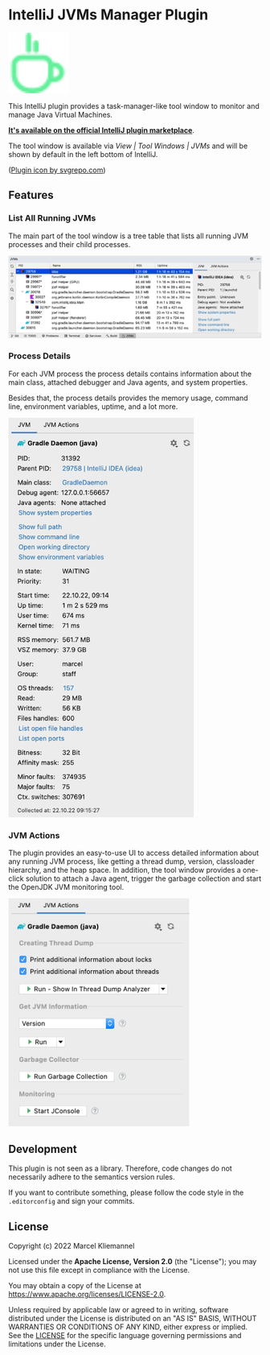 # IntelliJ JVMs Manager Plugin

<img src="src/main/resources/META-INF/pluginIcon.svg" alt="Plugin Logo" width="120px"/>

This IntelliJ plugin provides a task-manager-like tool window to monitor and manage Java Virtual Machines.

[**It's available on the official IntelliJ plugin marketplace**](https://plugins.jetbrains.com/plugin/19464-jvms-manager).

The tool window is available via *View | Tool Windows | JVMs* and will be shown by default in the left bottom of IntelliJ.

([Plugin icon by svgrepo.com](https://www.svgrepo.com))

## Features

### List All Running JVMs

The main part of the tool window is a tree table that lists all running JVM processes and their child processes.

<img src="screenshots/jvms-table.png" alt="Running JVMs Overview" width="989px"/>

### Process Details

For each JVM process the process details contains information about the main class, attached debugger and Java agents, and system properties.

Besides that, the process details provides the memory usage, command line, environment variables, uptime, and a lot more.

<img src="screenshots/jvm-process-details.png" alt="JVM Process Details" width="369px"/>

### JVM Actions

The plugin provides an easy-to-use UI to access detailed information about any running JVM process, like getting a thread dump, version, classloader hierarchy, and the heap space. In addition, the tool window provides a one-click solution to attach a Java agent, trigger the garbage collection and start the OpenJDK JVM monitoring tool.

<img src="screenshots/jvm-actions.png" alt="JVM Actions" width="360px"/>

## Development

This plugin is not seen as a library. Therefore, code changes do not necessarily adhere to the semantics version rules.

If you want to contribute something, please follow the code style in the `.editorconfig` and sign your commits.

## License

Copyright (c) 2022 Marcel Kliemannel

Licensed under the **Apache License, Version 2.0** (the "License"); you may not use this file except in compliance with the License.

You may obtain a copy of the License at <https://www.apache.org/licenses/LICENSE-2.0>.

Unless required by applicable law or agreed to in writing, software distributed under the License is distributed on an "AS IS" BASIS, WITHOUT WARRANTIES OR CONDITIONS OF ANY KIND, either express or implied. See the [LICENSE](./LICENSE) for the specific language governing permissions and limitations under the License.
